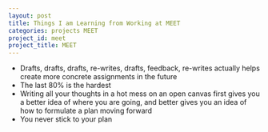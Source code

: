 ```yaml
---
layout: post
title: Things I am Learning from Working at MEET
categories: projects MEET
project_id: meet
project_title: MEET
---
```


* Drafts, drafts, drafts, re-writes, drafts, feedback, re-writes actually helps create more concrete assignments in the future
* The last 80% is the hardest
* Writing all your thoughts in a hot mess on an open canvas first gives you a better idea of where you are going, and better gives you an idea of how to formulate a plan moving forward
* You never stick to your plan